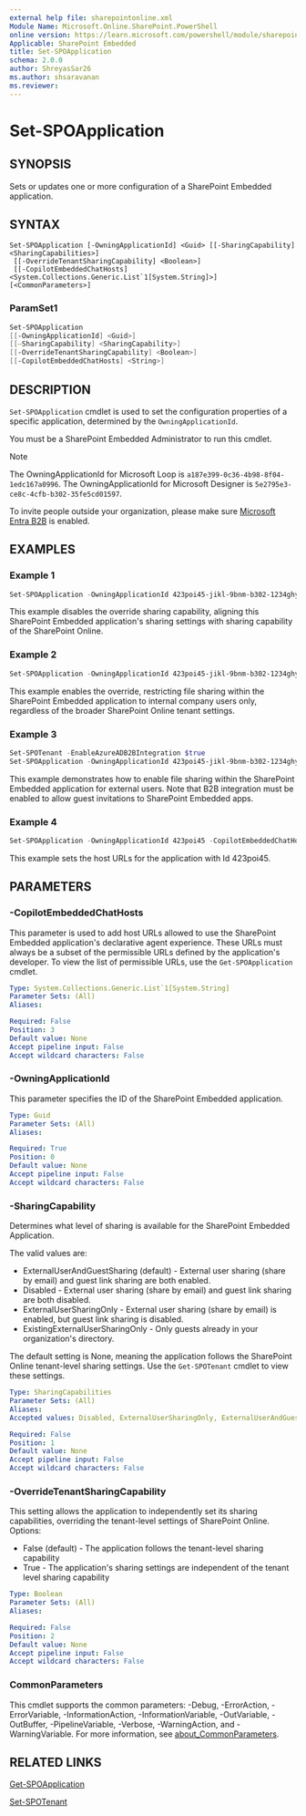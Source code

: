 ```yaml
---
external help file: sharepointonline.xml
Module Name: Microsoft.Online.SharePoint.PowerShell
online version: https://learn.microsoft.com/powershell/module/sharepoint-online/Set-SPOApplication
Applicable: SharePoint Embedded
title: Set-SPOApplication
schema: 2.0.0
author: ShreyasSar26
ms.author: shsaravanan
ms.reviewer:
---
```


# Set-SPOApplication

## SYNOPSIS

Sets or updates one or more configuration of a SharePoint Embedded application.

## SYNTAX

```
Set-SPOApplication [-OwningApplicationId] <Guid> [[-SharingCapability] <SharingCapabilities>]
 [[-OverrideTenantSharingCapability] <Boolean>]
 [[-CopilotEmbeddedChatHosts] <System.Collections.Generic.List`1[System.String]>] [<CommonParameters>]
```

### ParamSet1

```powershell
Set-SPOApplication 
[[-OwningApplicationId] <Guid>] 
[[–SharingCapability] <SharingCapability>] 
[[-OverrideTenantSharingCapability] <Boolean>]
[[-CopilotEmbeddedChatHosts] <String>]
```

## DESCRIPTION

`Set-SPOApplication` cmdlet is used to set the configuration properties of a specific application, determined by the `OwningApplicationId`.

You must be a SharePoint Embedded Administrator to run this cmdlet.

> [!NOTE]   
> The OwningApplicationId for Microsoft Loop is `a187e399-0c36-4b98-8f04-1edc167a0996`.
> The OwningApplicationId for Microsoft Designer is `5e2795e3-ce8c-4cfb-b302-35fe5cd01597`.

To invite people outside your organization, please make sure [Microsoft Entra B2B](/sharepoint/sharepoint-azureb2b-integration) is enabled. 

## EXAMPLES

### Example 1

```powershell
Set-SPOApplication -OwningApplicationId 423poi45-jikl-9bnm-b302-1234ghy56789 -OverrideTenantSharingCapability $false
```

This example disables the override sharing capability, aligning this SharePoint Embedded application's sharing settings with sharing capability of the SharePoint Online.

### Example 2

```powershell
Set-SPOApplication -OwningApplicationId 423poi45-jikl-9bnm-b302-1234ghy56789 -OverrideTenantSharingCapability $true -SharingCapability Disabled
```

This example enables the override, restricting file sharing within the SharePoint Embedded application to internal company users only, regardless of the broader SharePoint Online tenant settings.

### Example 3

```powershell
Set-SPOTenant -EnableAzureADB2BIntegration $true
Set-SPOApplication -OwningApplicationId 423poi45-jikl-9bnm-b302-1234ghy56789 -OverrideTenantSharingCapability $true -SharingCapability ExternalUserandGuestSharing
```
This example demonstrates how to enable file sharing within the SharePoint Embedded application for external users. Note that B2B integration must be enabled to allow guest invitations to SharePoint Embedded apps.

### Example 4

```powershell
Set-SPOApplication -OwningApplicationId 423poi45 -CopilotEmbeddedChatHosts "http://localhost:3000 https://contoso.sharepoint.com https://fabrikam.com" 
```
This example sets the host URLs for the application with Id 423poi45.

## PARAMETERS

### -CopilotEmbeddedChatHosts

This parameter is used to add host URLs allowed to use the SharePoint Embedded application's declarative agent experience. These URLs must always be a subset of the permissible URLs defined by the application's developer. To view the list of permissible URLs, use the `Get-SPOApplication` cmdlet.

```yaml
Type: System.Collections.Generic.List`1[System.String]
Parameter Sets: (All)
Aliases:

Required: False
Position: 3
Default value: None
Accept pipeline input: False
Accept wildcard characters: False
```

### -OwningApplicationId

This parameter specifies the ID of the SharePoint Embedded application.
  
```yaml
Type: Guid
Parameter Sets: (All)
Aliases:

Required: True
Position: 0
Default value: None
Accept pipeline input: False
Accept wildcard characters: False
```


### -SharingCapability

Determines what level of sharing is available for the SharePoint Embedded Application.

The valid values are:  

- ExternalUserAndGuestSharing (default) - External user sharing (share by email) and guest link sharing are both enabled.
- Disabled - External user sharing (share by email) and guest link sharing are both disabled.
- ExternalUserSharingOnly - External user sharing (share by email) is enabled, but guest link sharing is disabled.
- ExistingExternalUserSharingOnly - Only guests already in your organization's directory.

The default setting is None, meaning the application follows the SharePoint Online tenant-level sharing settings. Use the `Get-SPOTenant` cmdlet to view these settings.

```yaml
Type: SharingCapabilities
Parameter Sets: (All)
Aliases:
Accepted values: Disabled, ExternalUserSharingOnly, ExternalUserAndGuestSharing, ExistingExternalUserSharingOnly

Required: False
Position: 1
Default value: None
Accept pipeline input: False
Accept wildcard characters: False
```

### -OverrideTenantSharingCapability

This setting allows the application to independently set its sharing capabilities, overriding the tenant-level settings of SharePoint Online. Options:

- False (default) - The application follows the tenant-level sharing capability
- True - The application's sharing settings are independent of the tenant level sharing capability

```yaml
Type: Boolean
Parameter Sets: (All)
Aliases:

Required: False
Position: 2
Default value: None
Accept pipeline input: False
Accept wildcard characters: False
```

### CommonParameters
This cmdlet supports the common parameters: -Debug, -ErrorAction, -ErrorVariable, -InformationAction, -InformationVariable, -OutVariable, -OutBuffer, -PipelineVariable, -Verbose, -WarningAction, and -WarningVariable. For more information, see [about_CommonParameters](http://go.microsoft.com/fwlink/?LinkID=113216).

## RELATED LINKS

[Get-SPOApplication](Get-SPOApplication.md)

[Set-SPOTenant](set-spotenant.md)
